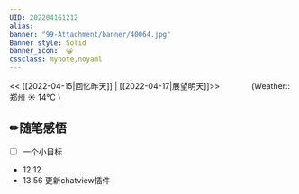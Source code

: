 ```yaml
---
UID: 202204161212 
alias:
banner: "99-Attachment/banner/40064.jpg"
Banner style: Solid
banner_icon:  😀
cssclass: mynote,noyaml
---
```


<< [[2022-04-15|回忆昨天]] | [[2022-04-17|展望明天]]>>　　　　(Weather::郑州 ☀️   14°C
)

## ✏随笔感悟
- [ ] 一个小目标

- 12:12 
- 13:56 更新chatview插件
